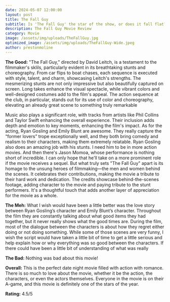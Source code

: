 ```yaml
---
date: 2024-05-07 12:00:00
layout: post
title: The Fall Guy
subtitle: Is 'The Fall Guy' the star of the show, or does it fall flat?
description: The Fall Guy Movie Review
category: Movie
image: /assets/img/uploads/TheFallGuy.jpg
optimized_image: /assets/img/uploads/TheFallGuy-Wide.jpeg
author: prestonmoline
---
```


**The Good:**
"The Fall Guy," directed by David Leitch, is a testament to the filmmaker's sklils, particularly evident in its breathtaking stunts and choreography. From car flips to boat chases, each sequence is executed with style, talent, and charm, showcasing Leitch's strengths. The mesmerizing stunts are not only impressive but also beautifully captured on screen. Long takes enhance the visual spectacle, while vibrant colors and well-designed costumes add to the film's appeal. The action sequence at the club, in particular, stands out for its use of color and choreography, elevating an already great scene to something truly remarkable

Music also plays a significant role, with tracks from artists like Phil Collins and Taylor Swift enhancing the overall experience. Their inclusion adds depth and emotion to key moments, enhancing the film's impact.
As for the acting, Ryan Gosling and Emily Blunt are awesome. They really capture the “former lovers” trope exceptionally well, and they both bring comedy and realism to their characters, making them extremely relatable. Ryan Gosling also does an amazing job with his stunts. I need him to be in more action movies. And then there's Jason Momoa, whose performance is nothing short of incredible. I can only hope that he'll take on a more prominent role if the movie receives a sequel.
But what truly sets "The Fall Guy" apart is its homage to the unsung heroes of filmmaking—the men and women behind the scenes. It celebrates their contributions, making the movie a tribute to their hard work and dedication. The credits showcase behind-the-scenes footage, adding character to the movie and paying tribute to the stunt performers. It's a thoughtful touch that adds another layer of appreciation for the movie as a whole.



**The Meh:**
What I wish would have been a little better was the love story between Ryan Gosling’s character and Emily Blunt’s character. Throughout the film they are constantly talking about what good items they had together, but it never really shows what the good times are. During the film, most of the dialogue between the characters is about how they regret either doing or not doing something. While some of those scenes are very funny, I wish the script would have taken a little bit of time to get a little serious and help explain how or why everything was so good between the characters. If there could have been a little bit of understanding of what was really 


**The Bad:**
Nothing was bad about this movie!

**Overall:**
This is the perfect date night movie filled with action with romance. There is so much to love about the movie, whether it be the action, the characters, or even the actors themselves. Everyone in the movie is on their A-game, and this movie is definitely one of the stars of the year.


**Rating:**
4.5/5
